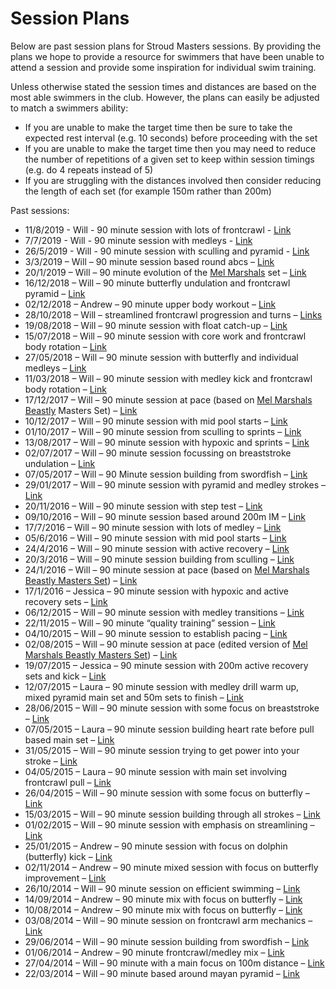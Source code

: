 # Session Plans

Below are past session plans for Stroud Masters sessions.  By providing the plans we hope to provide a resource for swimmers that have been unable to attend a session and provide some inspiration for individual swim training.

Unless otherwise stated the session times and distances are based on the most able swimmers in the club.  However, the plans can easily be adjusted to match a swimmers ability:

- If you are unable to make the target time then be sure to take the expected rest interval (e.g. 10 seconds) before proceeding with the set
- If you are unable to make the target time then you may need to reduce the number of repetitions of a given set to keep within session timings (e.g. do 4 repeats instead of 5)
- If you are struggling with the distances involved then consider reducing the length of each set (for example 150m rather than 200m)

Past sessions:

- 11/8/2019 - Will - 90 minute session with lots of frontcrawl - [Link](https://docs.google.com/document/d/1YMJVZU1HZ87E05myzaJO-fStzJzUF5wFc0ZASPhaagI/edit?usp=sharing)
- 7/7/2019 - Will - 90 minute session with medleys - [Link](https://docs.google.com/document/d/1CSRNJC-BswaNSCi9vLcECumezZUfBbdMI2TAa0Uj53U/edit?usp=sharing)
- 26/5/2019 - Will - 90 minute session with sculling and pyramid - [Link](https://docs.google.com/document/d/11sauRnRGqthhvv4uDyppmEMzLYSmfokdlgwTIxbqDIQ/edit?usp=sharing)
- 3/3/2019 – Will – 90 minute session based round abcs – [Link](https://docs.google.com/document/d/1XH4jYX6klNx28H0yl1luMUVNSCjOXmwPRK9c9uROAt4/edit?usp=sharing)
- 20/1/2019 – Will – 90 minute evolution of the [Mel Marshals](http://www.swimming.org/masters/mel-marshalls-beastly-two-hour-masters-set/) set – [Link](https://docs.google.com/document/d/1PnnXnPUkBHBR2VBSDQuHhHxqpJ4Wl2rIgSYRAjdBypo/edit?usp=sharing)
- 16/12/2018 – Will – 90 minute butterfly undulation and frontcrawl pyramid – [Link](https://drive.google.com/open?id=1dMEb8kOnhNOpU2IdCm1z3Kojpjp0HvYr1HT0E2cUhPg)
- 02/12/2018 – Andrew – 90 minute upper body workout – [Link](https://drive.google.com/open?id=1yeTcBIG5rjQkO2GUx3RAjDbisV_eCETY)
- 28/10/2018 – Will – streamlined frontcrawl progression and turns – [Links](https://docs.google.com/document/d/16WjmtcJSBSsSwD74U9IVx0tY8ql4lUqNKS7OTvDtmig/edit?usp=sharing)
- 19/08/2018 – Will – 90 minute session with float catch-up – [Link](https://docs.google.com/document/d/194KVg58-c26S6YoediVIg6n4otKzIUJWJrxo9MfWDfg/edit?usp=sharing)
- 15/07/2018 – Will – 90 minute session with core work and frontcrawl body rotation – [Link](https://docs.google.com/document/d/1ApqLdbhQv7hl5VMM4W6IoTrsWhxgbqtpnHyqLStPHeM/edit?usp=sharing)
- 27/05/2018 – Will – 90 minute session with butterfly and individual medleys – [Link](https://docs.google.com/document/d/1ZmsSpf3kI96vLlsNH4mn_rNJhJ63ec8dxHzMAUzBOeA/edit?usp=sharing)
- 11/03/2018 – Will – 90 minute session with medley kick and frontcrawl body rotation – [Link](https://docs.google.com/document/d/1uA17e8nR80GLXVWP9chyA6m_dVo-esUjVJ6FY4RYrEo/edit?usp=sharing)
- 17/12/2017 – Will – 90 minute session at pace (based on [Mel Marshals Beastly](http://www.swimming.org/masters/mel-marshalls-beastly-two-hour-masters-set/)  Masters Set) – [Link](https://docs.google.com/document/d/1KAHsCsZAwdTW5VE31MTLWq_O-WkMv2KGqIvAlVOsJ_k/edit?usp=sharing)
- 10/12/2017 – Will – 90 minute session with mid pool starts – [Link](https://docs.google.com/document/d/1Ebus3hnCK1VL4HWwHlS9SCulrI0bvHoIm7tywfWOsj4/edit?usp=sharing)
- 01/10/2017 – Will – 90 minute session from sculling to sprints – [Link](https://docs.google.com/document/d/1fZZnO9o4c-a7G4aZ2gw8ZJ9A13tNPFHfNoiQaM5NZJo/edit?usp=sharing)
- 13/08/2017 – Will – 90 minute session with hypoxic and sprints – [Link](https://docs.google.com/document/d/18hHl5nzziELxL1ExTSp9guZpDAqAut_T3DXpWhkQov8/edit?usp=sharing)
- 02/07/2017 – Will – 90 minute session focussing on breaststroke undulation – [Link](https://docs.google.com/document/d/1UOnaCtfNwNwRD2K5MAf5rH7syxB0-jndjmT4tKHWv4M/edit?usp=sharing)
- 07/05/2017 – Will – 90 Minute session building from swordfish – [Link](https://docs.google.com/document/d/1zeKXyYYjWoJJVdNqN-GAH83ZJC6yNUg5uGnPxilGtdk/edit?usp=sharing)
- 29/01/2017 – Will – 90 minute session with pyramid and medley strokes – [Link](https://docs.google.com/document/d/1XgJR4GGBGEXMtJJaYJO4-VUVDrxrR9VsaM_3g51gSwk/edit?usp=sharing)
- 20/11/2016 – Will – 90 minute session with step test – [Link](https://docs.google.com/document/d/1iImzlWySEy7nKfFfVBtXfKdZlUGA2oaWs2L6xWBuCiM/edit?usp=sharing)
- 09/10/2016 – Will – 90 minute session based around 200m IM – [Link](https://docs.google.com/document/d/1Orj7a0X3yVmFkCl6-9y8m34KxoRETk8h-sR2vXqTUOk/edit?usp=sharing)
- 17/7/2016 – Will – 90 minute session with lots of medley – [Link](https://docs.google.com/document/d/1r-UiGjQhFhzgEX7eqpA3rEjmdk22YKtoyrL1ssywCww/edit?usp=sharing)
- 05/6/2016 – Will – 90 minute session with mid pool starts – [Link](https://docs.google.com/document/d/1Ebus3hnCK1VL4HWwHlS9SCulrI0bvHoIm7tywfWOsj4/edit?usp=sharing)
- 24/4/2016 – Will – 90 minute session with active recovery – [Link](https://docs.google.com/document/d/1k0vhPfP2xF85HTsDAeRiZtd_LLMQQtG0bvMKN9Owoz4/edit?usp=sharing)
- 20/3/2016 – Will – 90 minute session building from sculling – [Link](https://docs.google.com/document/d/1ET8U6D1KaYsXiJU4VRWLCozYEM3ytK1FF8SYrnTXZoM/edit?usp=sharing)
- 24/1/2016 – Will – 90 minute session at pace (based on [Mel Marshals Beastly Masters Set](http://www.swimming.org/masters/mel-marshalls-beastly-two-hour-masters-set/)) – [Link](https://docs.google.com/document/d/1XVuCdUaHgQugtG6dxgqcDcELOSbU6Jcph13O6PE0lio/edit?usp=sharing)
- 17/1/2016 – Jessica – 90 minute session with hypoxic and active recovery sets – [Link](https://docs.google.com/document/d/1XVuCdUaHgQugtG6dxgqcDcELOSbU6Jcph13O6PE0lio/edit?usp=sharing)
- 06/12/2015 – Will – 90 minute session with medley transitions – [Link](https://drive.google.com/open?id=1dvvgJ543qe3VQ4jkKjWQIszmuLgJ_pK5rbJYdGYZKcA)
- 22/11/2015 – Will – 90 minute “quality training” session – [Link](https://docs.google.com/document/d/1vvpr6ieUdPTe8wRqgM1Bt73v4zRTWIY0weV1VhFPNdk/edit?usp=sharing)
- 04/10/2015 – Will – 90 minute session to establish pacing – [Link](https://docs.google.com/document/d/1hHcGpT20ie13q9rOKeUKOllR2fkOqqOSL3Mh66l3JHc/edit?usp=sharing)
- 02/08/2015 – Will – 90 minute session at pace (edited version of [Mel Marshals Beastly Masters Set](http://www.swimming.org/masters/mel-marshalls-beastly-two-hour-masters-set/)) – [Link](https://drive.google.com/open?id=1Uiasj7aVakZ1XD4vC99Tc1uxJ08yo2Jxrp4CoYNoyPM)
- 19/07/2015 – Jessica – 90 minute session with 200m active recovery sets and kick – [Link](https://docs.google.com/document/d/1JraKvNLn9lHvGzOvzLyyeRQmGuAPiwajpVcnpXpwNUw/edit?usp=sharing)
- 12/07/2015 – Laura – 90 minute session with medley drill warm up, mixed pyramid main set and 50m sets to finish – [Link](https://drive.google.com/file/d/0B0GrwCJwpy-mRnJOMG85QnU3ejJlNVVMQXRvOEVtZzFLb25v/view?usp=sharing)
- 28/06/2015 – Will – 90 minute session with some focus on breaststroke – [Link](https://docs.google.com/document/d/11QevgI0NTPTqPk1HZZsD1cEuOCGildl9BUBMAE8z82g/edit?usp=sharing)
- 07/05/2015 – Laura – 90 minute session building heart rate before pull based main set – [Link](https://docs.google.com/document/d/1Ja791bZMr0PGilzo4KhJFkUR3Ul6MlnuXOwS_ky3Hp4/edit?usp=sharing)
- 31/05/2015 – Will – 90 minute session trying to get power into your stroke – [Link](https://docs.google.com/document/d/1atezHNI1ByT46plP42x-Dxd-yL7hXJTJi-FAnmXqqAY/edit?usp=sharing)
- 04/05/2015 – Laura – 90 minute session with main set involving frontcrawl pull – [Link](https://drive.google.com/file/d/0B0GrwCJwpy-mcXBtRVFicHl3SDIzTGpQbFl0RHZMT3BwbEpN/view?usp=sharing)
- 26/04/2015 – Will – 90 minute session with some focus on butterfly –  [Link](https://docs.google.com/document/d/1dcydiTySV1Lq7ITDmi050nNkNSf5vpvLhcUcvBOg_-8/edit?usp=sharing)
- 15/03/2015 – Will – 90 minute session building through all strokes – [Link](https://docs.google.com/document/d/1gjxK-6s8OjMjdCtiQGN64vZPUU3BM3DUNI1zZQ2C1GU/edit?usp=sharing)
- 01/02/2015 – Will – 90 minute session with emphasis on streamlining – [Link](https://docs.google.com/document/d/1KW1UoeS0_p4NGuCCzsYnPtqUp7Up2KYqfAhN7s9VHB4/edit?usp=sharing)
- 25/01/2015 – Andrew – 90 minute session with focus on dolphin (butterfly) kick – [Link](https://docs.google.com/document/d/1cX8hNBM8BYmGsVE557OdxKs4VAjcOgIP5EJsr7dnMaI/edit?usp=sharing)
- 02/11/2014 – Andrew – 90 minute mixed session with focus on butterfly improvement – [Link](https://docs.google.com/document/d/1m9nqSD14MfC4UQRZkIsbDoPOok05LEFromfX-wP-fj4/edit?usp=sharing)
- 26/10/2014 – Will – 90 minute session on efficient swimming – [Link](https://docs.google.com/document/d/1Al8voCwSRVSy-aFS5R9tX8EU6yuIlv54_ieyc36gYiA/edit?usp=sharing)
- 14/09/2014 – Andrew – 90 minute mix with focus on butterfly – [Link](https://docs.google.com/document/d/1SqIY2DUhgW1mno8JLxYppVjI2JeOckrhmgJUVURg1dA/edit?usp=sharing)
- 10/08/2014 – Andrew – 90 minute mix with focus on butterfly – [Link](https://docs.google.com/document/d/1Yt6N7JtfWu4eTwXc_34PfNGdWJ7PXEUDEd_AwIXKETI/edit?usp=sharing)
- 03/08/2014 – Will – 90 minute session on frontcrawl arm mechanics – [Link](https://docs.google.com/document/d/1Q_b0eCTwXL03JaF6mRoWaV1Dhn87CpVwA3p3tYDuxc8/edit?usp=sharing)
- 29/06/2014 – Will – 90 minute session building from swordfish – [Link](https://docs.google.com/document/d/13Vs4ArpQHt-bpGgJIfM7uboRmfePQl7YEQ2x7jmiefE/edit?usp=sharing)
- 01/06/2014 – Andrew – 90 minute frontcrawl/medley mix – [Link](https://docs.google.com/document/d/1iXfoF-Q4WwZewGTqwcuPoLVc7w8wTcQJyukw7qym-SA/edit?usp=sharing)
- 27/04/2014 – Will – 90 minute with a main focus on 100m distance – [Link](https://docs.google.com/document/d/1n4oczVyrygZsWI20LIsFGEy7faqn_i0IQ0rOydjZVIU/edit?usp=sharing)
- 22/03/2014 – Will – 90 minute based around mayan pyramid – [Link](https://docs.google.com/spreadsheets/d/1eNvYJYjlTOMoqW5fgI4pxP21XKrif-VzSczOHGiEhM0/edit?usp=sharing)
